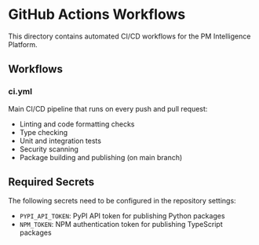 # GitHub Actions Workflows

This directory contains automated CI/CD workflows for the PM Intelligence Platform.

## Workflows

### ci.yml
Main CI/CD pipeline that runs on every push and pull request:
- Linting and code formatting checks
- Type checking
- Unit and integration tests
- Security scanning
- Package building and publishing (on main branch)

## Required Secrets

The following secrets need to be configured in the repository settings:

- `PYPI_API_TOKEN`: PyPI API token for publishing Python packages
- `NPM_TOKEN`: NPM authentication token for publishing TypeScript packages
